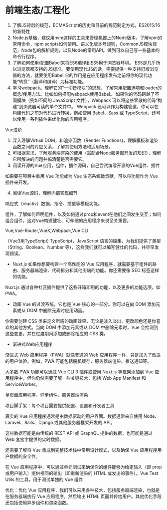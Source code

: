 # 前端生态/工程化

1. 了解JS背后的规范，ECMAScript的历史和目前的规范制定方式。ES2015/16的新特性
2. Node.js基础，建议用nvm这样的工具来管理机器上的Node版本。了解npm的常用命令，npm scripts如何使用。语义化版本号规则，CommonJS模块规范，Node包的解析规则，以及Node的常用API。做到可以自己写一些基本的命令行程序。
3. 了解如何使用/配置Babel来将ES6编译到ES5用于浏览器环境。
   ES5是几乎所以浏览器都支持的JS标准。要使用现代JS的话，需要提供一种支持旧版浏览器的方法，就要使用Babel,它的作用是在应用程序发布之前将你的现代功能“转换”（翻译和编译）为标准功能。
4. 学习webpack。理解它的“一切皆模块”的思想，了解常用配置选项和loader的概念/使用方法。比如如何搭配webpack使用Babel。
如果你的代码跨越了不同模块（例如不同的 JavaScript 文件），Webpack 可以将这些零散的代码“构建”到浏览器可读的单个文件中。
Webpack 还可以作为构建管道，你可以在构建代码之前对代码进行转换，例如使用 Babel、Sass 或 TypeScript，还可以使用一系列插件来优化你的应用程序。

Vue进阶

1. 深入理解Virtual DOM，和渲染函数（Render Functions)，理解模板和渲染函数之间的对应关系，了解其使用方法和适用场景。
2. 可根据需求，了解服务端渲染的使用（需配合Node服务器开发的知识），理解它所解决的问题并搞清楚是否需要它。
3. 阅读开源的Vue应用，组件，插件源码，自己尝试编写开源的Vue组件、插件

如果要在项目中重用 Vue 功能或为 Vue 生态系统做贡献，可以将功能作为 Vue 插件来开发。

4. 阅读Vue源码，理解内部实现细节

响应式（reactiv）数据，指令、插值等模板功能。

组件，了解如何声明组件，以及如何通过prop和event在他们之间发生交互；如何组合组件，这对Vue构建健壮、可伸缩的应用程序来说至关重要。

Vue,Vue-Router,VueX,Webpack,Vue CLI

（Vue3用TypeScript) TypeScript，JavaScript 语言的超集，为我们提供了类型（String、Boolean、Number 等），这样我们就可以编写健壮的代码，并尽早发现错误。

- Nuxt.js
如果你想要构建一个高性能的 Vue 应用程序，就需要基于组件的路由、服务器端渲染、代码拆分和其他尖端的功能。你还需要像 SEO 标签这样的功能。

Nuxt.js 通过各种社区插件提供了这些开箱即用的功能，以及更多的功能选项，如 PWA。

- 动画
 Vue 的过渡系统，它也是 Vue 核心的一部分。你可以在向 DOM 添加元素或从 DOM 中删除元素时应用动画。

你需要创建 CSS 类来定义所需的动画效果，无论是淡入淡出、更改颜色还是你喜欢的其他方式。当向 DOM 中添加元素或从 DOM 中删除元素时，Vue 会检测到这些变更，并在过渡期间添加或删除相应的 CSS 类。

- 渐进式Web应用程序

渐进式 Web 应用程序（PWA）就像普通的 Web 应用程序一样，只是加入了改进的用户体验。例如，PWA 可能包括脱机缓存、服务器端渲染、推送通知等。

大多数 PWA 功能可以通过 Vue CLI 3 插件或使用 Nuxt.js 等框架添加到 Vue 应用程序中，但你仍然需要了解一些关键技术，包括 Web App Manifest 和 ServiceWorker。

单页面应用程序，异步组件，服务器端渲染

项目脚手架：每个项目需要提供配置、设置和开发者工具

真实的 Vue 应用程序通常是由数据驱动的用户界面。数据通常来自使用 Node、Laravel、Rails、Django 或其他服务器框架开发的 API。

这些数据可能是由传统的 REST API 或 GraphQL 提供的数据，也可能是通过 Web 套接字提供的实时数据。

还需要了解将 Vue 集成到完整技术栈中常用设计模式，以及确保 Vue 应用程序用户数据的安全性。

在 Vue 应用程序中，可以通过单元测试来确保你的组件能够为给定输入（即 prop 或用户输入）提供相同的输出（即重新渲染的 HTML 或发出的事件）。Vue Test Utils 的工具，用于测试单独的 Vue 组件

优化：优化 Vue 应用程序，我们可以采用各种技术，包括服务器端渲染，也就是在服务器端执行 Vue 应用程序，然后输出 HTML 页面并传给用户。其他优化手段还包括使用异步组件和渲染函数。

